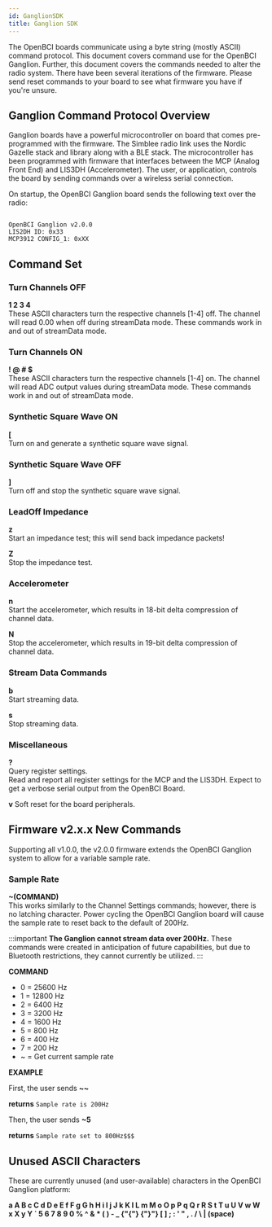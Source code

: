 ```yaml
---
id: GanglionSDK
title: Ganglion SDK
---
```


The OpenBCI boards communicate using a byte string (mostly ASCII) command protocol. This document covers command use for the OpenBCI Ganglion. Further, this document covers the commands needed to alter the radio system. There have been several iterations of the firmware. Please send reset commands to your board to see what firmware you have if you're unsure.

## Ganglion Command Protocol Overview

Ganglion boards have a powerful microcontroller on board that comes pre-programmed with the firmware. The Simblee radio link uses the Nordic Gazelle stack and library along with a BLE stack. The microcontroller has been programmed with firmware that interfaces between the MCP (Analog Front End) and LIS3DH (Accelerometer). The user, or application, controls the board by sending commands over a wireless serial connection.

On startup, the OpenBCI Ganglion board sends the following text over the radio:

```

OpenBCI Ganglion v2.0.0
LIS2DH ID: 0x33
MCP3912 CONFIG_1: 0xXX

```

## Command Set

### Turn Channels OFF

**1 2 3 4**  
These ASCII characters turn the respective channels [1-4] off. The channel will read 0.00 when off during streamData mode. These commands work in and out of streamData mode.

### Turn Channels ON

**! @ # $**  
These ASCII characters turn the respective channels [1-4] on. The channel will read ADC output values during streamData mode. These commands work in and out of streamData mode.

### Synthetic Square Wave ON

**\[**  
Turn on and generate a synthetic square wave signal.

### Synthetic Square Wave OFF

**]**  
Turn off and stop the synthetic square wave signal.

### LeadOff Impedance

**z**  
Start an impedance test; this will send back impedance packets!

**Z**  
Stop the impedance test.

### Accelerometer

**n**  
Start the accelerometer, which results in 18-bit delta compression of channel data.

**N**  
Stop the accelerometer, which results in 19-bit delta compression of channel data.

### Stream Data Commands

**b**  
Start streaming data.

**s**  
Stop streaming data.

### Miscellaneous

**?**  
Query register settings.  
Read and report all register settings for the MCP and the LIS3DH. Expect to get a verbose serial output from the OpenBCI Board.

**v**
Soft reset for the board peripherals.

## Firmware v2.x.x New Commands

Supporting all v1.0.0, the v2.0.0 firmware extends the OpenBCI Ganglion system to allow for a variable sample rate.

### Sample Rate

**~(COMMAND)**  
This works similarly to the Channel Settings commands; however, there is no latching character. Power cycling the OpenBCI Ganglion board will cause the sample rate to reset back to the default of 200Hz.

:::important
**The Ganglion cannot stream data over 200Hz.** These commands were created in anticipation of future capabilities, but due to Bluetooth restrictions, they cannot currently be utilized.
:::

**COMMAND**

- 0 = 25600 Hz
- 1 = 12800 Hz
- 2 = 6400 Hz
- 3 = 3200 Hz
- 4 = 1600 Hz
- 5 = 800 Hz
- 6 = 400 Hz
- 7 = 200 Hz
- ~ = Get current sample rate

**EXAMPLE**

First, the user sends **\~~**

**returns** `Sample rate is 200Hz`

Then, the user sends **~5**

**returns** `Sample rate set to 800Hz$$$`

## Unused ASCII Characters

These are currently unused (and user-available) characters in the OpenBCI Ganglion platform:

**a A B c C d D e E f F g G h H i I j J k K l L m M o O p P q Q r R S t T u U V w W x X y Y \` 5 6 7 8 9 0 % ^ & \* ( ) - \_ {"{"} {"}"} [ ] ; : ' " , . / \\ | (space)**
